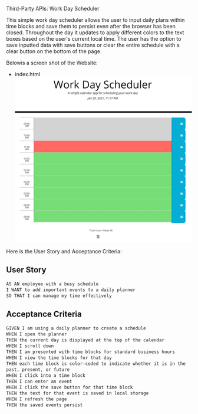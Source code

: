 Third-Party APIs: Work Day Scheduler

This simple work day scheduler allows the user to input daily plans within time blocks and save them to persist even after the browser has been closed. Throughout the day it updates to apply different colors to the text boxes based on the user's current local time. The user has the option to save inputted data with save buttons or clear the entire schedule with a clear button on the bottom of the page. 


Belowis a screen shot of the Website:

* index.html
![example1.JPG](screenShots/example1.JPG?raw=true "index.html capture")


Here is the User Story and Acceptance Criteria:

## User Story

```
AS AN employee with a busy schedule
I WANT to add important events to a daily planner
SO THAT I can manage my time effectively
```


## Acceptance Criteria

```
GIVEN I am using a daily planner to create a schedule
WHEN I open the planner
THEN the current day is displayed at the top of the calendar
WHEN I scroll down
THEN I am presented with time blocks for standard business hours
WHEN I view the time blocks for that day
THEN each time block is color-coded to indicate whether it is in the past, present, or future
WHEN I click into a time block
THEN I can enter an event
WHEN I click the save button for that time block
THEN the text for that event is saved in local storage
WHEN I refresh the page
THEN the saved events persist
```
#
